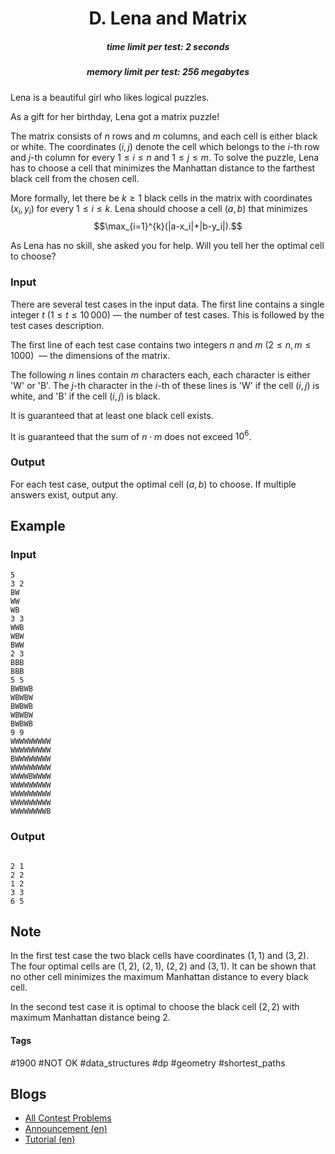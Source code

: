 <h1 style='text-align: center;'> D. Lena and Matrix</h1>

<h5 style='text-align: center;'>time limit per test: 2 seconds</h5>
<h5 style='text-align: center;'>memory limit per test: 256 megabytes</h5>

Lena is a beautiful girl who likes logical puzzles.

As a gift for her birthday, Lena got a matrix puzzle!

The matrix consists of $n$ rows and $m$ columns, and each cell is either black or white. The coordinates $(i,j)$ denote the cell which belongs to the $i$-th row and $j$-th column for every $1\leq i \leq n$ and $1\leq j \leq m$. To solve the puzzle, Lena has to choose a cell that minimizes the Manhattan distance to the farthest black cell from the chosen cell.

More formally, let there be $k \ge 1$ black cells in the matrix with coordinates $(x_i,y_i)$ for every $1\leq i \leq k$. Lena should choose a cell $(a,b)$ that minimizes $$\max_{i=1}^{k}(|a-x_i|+|b-y_i|).$$

As Lena has no skill, she asked you for help. Will you tell her the optimal cell to choose? 

### Input

There are several test cases in the input data. The first line contains a single integer $t$ ($1\leq t\leq 10\,000$) — the number of test cases. This is followed by the test cases description.

The first line of each test case contains two integers $n$ and $m$ ($2\leq n,m \leq 1000$)  — the dimensions of the matrix. 

The following $n$ lines contain $m$ characters each, each character is either 'W' or 'B'. The $j$-th character in the $i$-th of these lines is 'W' if the cell $(i,j)$ is white, and 'B' if the cell $(i,j)$ is black. 

It is guaranteed that at least one black cell exists.

It is guaranteed that the sum of $n\cdot m$ does not exceed $10^6$.

### Output

For each test case, output the optimal cell $(a,b)$ to choose. If multiple answers exist, output any.

## Example

### Input


```text
5
3 2
BW
WW
WB
3 3
WWB
WBW
BWW
2 3
BBB
BBB
5 5
BWBWB
WBWBW
BWBWB
WBWBW
BWBWB
9 9
WWWWWWWWW
WWWWWWWWW
BWWWWWWWW
WWWWWWWWW
WWWWBWWWW
WWWWWWWWW
WWWWWWWWW
WWWWWWWWW
WWWWWWWWB
```
### Output


```text

2 1
2 2
1 2
3 3
6 5
```
## Note

In the first test case the two black cells have coordinates $(1,1)$ and $(3,2)$. The four optimal cells are $(1,2)$, $(2,1)$, $(2,2)$ and $(3,1)$. It can be shown that no other cell minimizes the maximum Manhattan distance to every black cell.

In the second test case it is optimal to choose the black cell $(2,2)$ with maximum Manhattan distance being $2$.



#### Tags 

#1900 #NOT OK #data_structures #dp #geometry #shortest_paths 

## Blogs
- [All Contest Problems](../Codeforces_Round_798_(Div._2).md)
- [Announcement (en)](../blogs/Announcement_(en).md)
- [Tutorial (en)](../blogs/Tutorial_(en).md)
